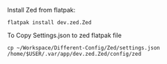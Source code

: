 Install Zed from flatpak:
```
flatpak install dev.zed.Zed
```

To Copy Settings.json to zed flatpak file
```
cp ~/Workspace/Different-Config/Zed/settings.json /home/$USER/.var/app/dev.zed.Zed/config/zed
```
